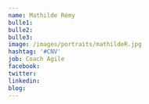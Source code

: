 ```yaml
---
name: Mathilde Rémy
bulle1: 
bulle2: 
bulle3: 
image: /images/portraits/mathildeR.jpg
hashtag: '#CNV'
job: Coach Agile
facebook: 
twitter: 
linkedin: 
blog: 
---
```

